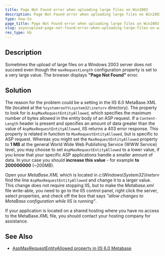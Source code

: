 ```yaml
---
title: Page Not Found error when uploading large files on Win2003
description: Page Not Found error when uploading large files on Win2003. Check it now!
type: how-to
page_title: Page Not Found error when uploading large files on Win2003
slug: asyncupload-page-not-found-error-when-uploading-large-files-on-win2003
res_type: kb
---
```


## Description

Sometimes the upload of large files on a Windows 2003 server does not succeed even though the `maxRequestLength` configuration property is set to a very large value. The browser displays **"Page Not Found"** error.  
  
## Solution

The reason for the problem could be a setting in the IIS 6.0 MetaBase.XML file (located at the `%systemroot%\system32\inetsrv` directory). The property to look for is `AspMaxRequestEntityAllowed`, which specifies the maximum number of bytes allowed in the entity body of an ASP request. If a `Content-Length` header is present and specifies an amount of data greater than the value of `AspMaxRequestEntityAllowed`, IIS returns a 403 error response. This property is related in function to `MaxRequestEntityAllowed`, but is specific to ASP request. Whereas you might set the `MaxRequestEntityAllowed` property to **1 MB** at the general World Wide Web Publishing Service (WWW Service) level, you may choose to set `AspMaxRequestEntityAllowed` to a lower value, if you know that your specific ASP applications handle a smaller amount of data. In your case you should **increase this value** - for example **to 200000000** (~200MB).  
  
Open your *MetaBase.XML* which is located in *c:\Windows\System32\Inetsrv* find the line `AspMaxRequestEntityAllowed` and change it to a larger value. This change does not require stopping IIS, but to make the *Metabase.xml* file write-able, you need to go to the IIS control panel, right click the server, select properties, and check off the box that says *"allow changes to MetaBase configuration while IIS is running"*.  
  
If your application is located on a shared hosting where you have no access to the MetaBase.XML file, you should contact your hosting company for assistance.  
  
## See Also

- [AspMaxRequestEntityAllowed property in IIS 6.0 Metabase](https://docs.microsoft.com/en-us/previous-versions/iis/6.0-sdk/ms525409(v=vs.90))

 



